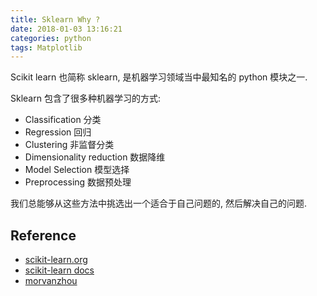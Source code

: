 ```yaml
---
title: Sklearn Why ?
date: 2018-01-03 13:16:21
categories: python
tags: Matplotlib
---
```


Scikit learn 也简称 sklearn, 是机器学习领域当中最知名的 python 模块之一.

<!-- more -->

Sklearn 包含了很多种机器学习的方式:

- Classification 分类
- Regression 回归
- Clustering 非监督分类
- Dimensionality reduction 数据降维
- Model Selection 模型选择
- Preprocessing 数据预处理

我们总能够从这些方法中挑选出一个适合于自己问题的, 然后解决自己的问题.

## Reference

- [scikit-learn.org][1]
- [scikit-learn docs][2]
- [morvanzhou][3]

[1]: http://scikit-learn.org/
[2]: http://scikit-learn.org/stable/tutorial/basic/tutorial.html
[3]: https://morvanzhou.github.io


